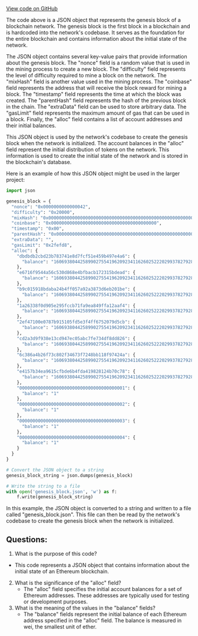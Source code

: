 [View code on GitHub](https://github.com/nethermindeth/nethermind/Nethermind.Runner/data/genesis.json)

The code above is a JSON object that represents the genesis block of a blockchain network. The genesis block is the first block in a blockchain and is hardcoded into the network's codebase. It serves as the foundation for the entire blockchain and contains information about the initial state of the network.

The JSON object contains several key-value pairs that provide information about the genesis block. The "nonce" field is a random value that is used in the mining process to create a new block. The "difficulty" field represents the level of difficulty required to mine a block on the network. The "mixHash" field is another value used in the mining process. The "coinbase" field represents the address that will receive the block reward for mining a block. The "timestamp" field represents the time at which the block was created. The "parentHash" field represents the hash of the previous block in the chain. The "extraData" field can be used to store arbitrary data. The "gasLimit" field represents the maximum amount of gas that can be used in a block. Finally, the "alloc" field contains a list of account addresses and their initial balances.

This JSON object is used by the network's codebase to create the genesis block when the network is initialized. The account balances in the "alloc" field represent the initial distribution of tokens on the network. This information is used to create the initial state of the network and is stored in the blockchain's database.

Here is an example of how this JSON object might be used in the larger project:

```python
import json

genesis_block = {
  "nonce": "0x0000000000000042",
  "difficulty": "0x20000",
  "mixHash": "0x0000000000000000000000000000000000000000000000000000000000000000",
  "coinbase": "0x0000000000000000000000000000000000000000",
  "timestamp": "0x00",
  "parentHash": "0x0000000000000000000000000000000000000000000000000000000000000000",
  "extraData": "",
  "gasLimit": "0x2fefd8",
  "alloc": {
    "dbdbdb2cbd23b783741e8d7fcf51e459b497e4a6": {
      "balance": "1606938044258990275541962092341162602522202993782792835301376"
    },
    "e6716f9544a56c530d868e4bfbacb172315bdead": {
      "balance": "1606938044258990275541962092341162602522202993782792835301376"
    },
    "b9c015918bdaba24b4ff057a92a3873d6eb201be": {
      "balance": "1606938044258990275541962092341162602522202993782792835301376"
    },
    "1a26338f0d905e295fccb71fa9ea849ffa12aaf4": {
      "balance": "1606938044258990275541962092341162602522202993782792835301376"
    },
    "2ef47100e0787b915105fd5e3f4ff6752079d5cb": {
      "balance": "1606938044258990275541962092341162602522202993782792835301376"
    },
    "cd2a3d9f938e13cd947ec05abc7fe734df8dd826": {
      "balance": "1606938044258990275541962092341162602522202993782792835301376"
    },
    "6c386a4b26f73c802f34673f7248bb118f97424a": {
      "balance": "1606938044258990275541962092341162602522202993782792835301376"
    },
    "e4157b34ea9615cfbde6b4fda419828124b70c78": {
      "balance": "1606938044258990275541962092341162602522202993782792835301376"
    },
    "0000000000000000000000000000000000000001": {
      "balance": "1"
    },
    "0000000000000000000000000000000000000002": {
      "balance": "1"
    },
    "0000000000000000000000000000000000000003": {
      "balance": "1"
    },
    "0000000000000000000000000000000000000004": {
      "balance": "1"
    }
  }
}

# Convert the JSON object to a string
genesis_block_string = json.dumps(genesis_block)

# Write the string to a file
with open('genesis_block.json', 'w') as f:
    f.write(genesis_block_string)
```

In this example, the JSON object is converted to a string and written to a file called "genesis_block.json". This file can then be read by the network's codebase to create the genesis block when the network is initialized.
## Questions: 
 1. What is the purpose of this code?
   - This code represents a JSON object that contains information about the initial state of an Ethereum blockchain.
2. What is the significance of the "alloc" field?
   - The "alloc" field specifies the initial account balances for a set of Ethereum addresses. These addresses are typically used for testing or development purposes.
3. What is the meaning of the values in the "balance" fields?
   - The "balance" fields represent the initial balance of each Ethereum address specified in the "alloc" field. The balance is measured in wei, the smallest unit of ether.